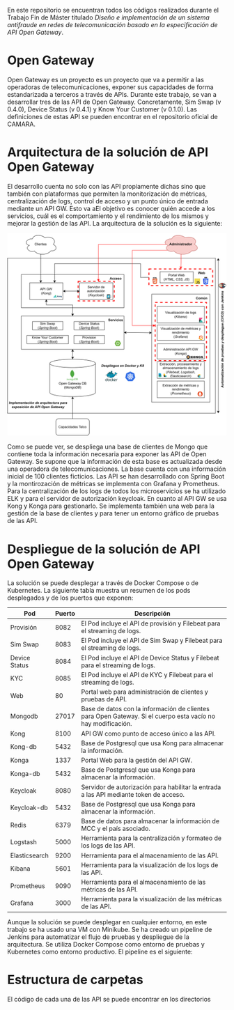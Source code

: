 En este repositorio se encuentran todos los códigos realizados durante el Trabajo Fin de Máster titulado *Diseño e implementación de un sistema antifraude en redes de telecomunicación basado en la especificación de API Open Gateway*.


# Open Gateway

Open Gateway es un proyecto es un proyecto que va a permitir a las operadoras de telecomunicaciones, exponer sus capacidades de forma estandarizada a terceros a través de APIs. Durante este trabajo, se van a desarrollar tres de las API de Open Gateway. Concretamente, Sim Swap (v 0.4.0), Device Status (v 0.4.1) y Know Your Customer (v 0.1.0). Las definiciones de estas API se pueden encontrar en el repositorio oficial de CAMARA.

# Arquitectura de la solución de API Open Gateway

El desarrollo cuenta no solo con las API propiamente dichas sino que también con plataformas que permiten la monitorización de métricas, centralización de logs, control de acceso y un punto único de entrada mediante un API GW. Esto va aEl objetivo es conocer quién accede a los servicios, cuál es el comportamiento y el rendimiento de los mismos y mejorar la gestión de las API. La arquitectura de la solución es la siguiente:

![Arquitectura implementada](implementacionarquitecturaogw.png)


Como se puede ver, se despliega una base de clientes de Mongo que contiene toda la información necesaria para exponer las API de Open Gateway. Se supone que la información de esta base es actualizada desde una operadora de telecomunicaciones. La base cuenta con una información inicial de 100 clientes ficticios. Las API se han desarrollado con Spring Boot y la montirozación de métricas se implementa con Grafana y Prometheus. Para la centralización de los logs de todos los microservicios se ha utilizado ELK y para el servidor de autorización keycloak. En cuanto al API GW se usa Kong y Konga para gestionarlo. Se implementa también una web para la gestión de la base de clientes y para tener un entorno gráfico de pruebas de las API. 

# Despliegue de la solución de API Open Gateway

La solución se puede desplegar a través de Docker Compose o de Kubernetes. La siguiente tabla muestra un resumen de los pods desplegados y de los puertos que exponen:

| Pod          | Puerto | Descripción                                                                                             |
|--------------|--------|---------------------------------------------------------------------------------------------------------|
| Provisión    | 8082   | El Pod incluye el API de provisión y Filebeat para el streaming de logs.                                |
| Sim Swap     | 8083   | El Pod incluye el API de Sim Swap y Filebeat para el streaming de logs.                                 |
| Device Status| 8084   | El Pod incluye el API de Device Status y Filebeat para el streaming de logs.                            |
| KYC          | 8085   | El Pod incluye el API de KYC y Filebeat para el streaming de logs.                                      |
| Web          | 80     | Portal web para administración de clientes y pruebas de API.                                            |
| Mongodb      | 27017  | Base de datos con la información de clientes para Open Gateway. Si el cuerpo esta vacío no hay modificación. |
| Kong         | 8100   | API GW como punto de acceso único a las API.                                                            |
| Kong-db      | 5432   | Base de Postgresql que usa Kong para almacenar la información.                                          |
| Konga        | 1337   | Portal Web para la gestión del API GW.                                                                  |
| Konga-db     | 5432   | Base de Postgresql que usa Konga para almacenar la información.                                         |
| Keycloak     | 8080   | Servidor de autorización para habilitar la entrada a las API mediante token de acceso.                  |
| Keycloak-db  | 5432   | Base de Postgresql que usa Konga para almacenar la información.                                         |
| Redis        | 6379   | Base de datos para almacenar la información de MCC y el país asociado.                                  |
| Logstash     | 5000   | Herramienta para la centralización y formateo de los logs de las API.                                   |
| Elasticsearch| 9200   | Herramienta para el almacenamiento de las API.                                                          |
| Kibana       | 5601   | Herramienta para la visualización de los logs de las API.                                               |
| Prometheus   | 9090   | Herramienta para el almacenamiento de las métricas de las API.                                          |
| Grafana      | 3000   | Herramienta para la visualización de las métricas de las API.                                           |

Aunque la solución se puede desplegar en cualquier entorno, en este trabajo se ha usado una VM con Minikube. Se ha creado un pipeline de Jenkins para automatizar el flujo de pruebas y despliegue de la arquitectura. Se utiliza Docker Compose como entorno de pruebas y Kubernetes como entorno productivo. El pipeline es el siguiente:


# Estructura de carpetas

El código de cada una de las API se puede encontrar en los directorios 
